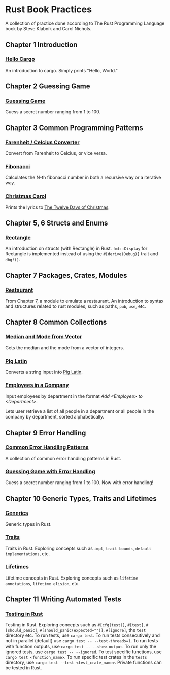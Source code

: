 # Rust Book Practices

A collection of practice done according to The Rust Programming Language book by Steve Klabnik and Carol Nichols.

## Chapter 1 Introduction

### [Hello Cargo](hello_cargo/)

An introduction to cargo. Simply prints "Hello, World."

## Chapter 2 Guessing Game

### [Guessing Game](guessing_game/)

Guess a secret number ranging from 1 to 100.

## Chapter 3 Common Programming Patterns

### [Farenheit / Celcius Converter](ftoc/)

Convert from Farenheit to Celcius, or vice versa.

### [Fibonacci](fibonacci/)

Calculates the N-th fibonacci number in both a recursive way or a iterative way.

### [Christmas Carol](christmas_carol/)

Prints the lyrics to [The Twelve Days of Christmas](https://genius.com/Christmas-songs-the-twelve-days-of-christmas-lyrics).

## Chapter 5, 6 Structs and Enums

### [Rectangle](rectangle/)

An introduction on structs (with Rectangle) in Rust. `fmt::Display` for Rectangle is implemented instead of using the `#[derive(Debug)]` trait and `dbg!()`.

## Chapter 7 Packages, Crates, Modules

### [Restaurant](restaurant/)

From Chapter 7, a module to emulate a restaurant. An introduction to syntax and structures related to rust modules, such as paths, `pub`, `use`, etc.

## Chapter 8 Common Collections

### [Median and Mode from Vector](vec_median_mode/)

Gets the median and the mode from a vector of integers.

### [Pig Latin](pig_latin/)

Converts a string input into [Pig Latin](https://en.wikipedia.org/wiki/Pig_Latin).

### [Employees in a Company](employee_names/)

Input employees by department in the format _Add \<Employee\> to \<Department\>_.

Lets user retrieve a list of all people in a department or all people in the company by department, sorted alphabetically.

## Chapter 9 Error Handling

### [Common Error Handling Patterns](error_handling/)

A collection of common error handling patterns in Rust.

### [Guessing Game with Error Handling](guessing_game/)

Guess a secret number ranging from 1 to 100. Now with error handling!

## Chapter 10 Generic Types, Traits and Lifetimes

### [Generics](generics/)

Generic types in Rust.

### [Traits](aggregator/)

Traits in Rust. Exploring concepts such as `impl`, `trait bounds`, `default implementations`, etc.

### [Lifetimes](lifetime/)

Lifetime concepts in Rust. Exploring concepts such as `lifetime annotations`, `lifetime elision`, etc.

## Chapter 11 Writing Automated Tests

### [Testing in Rust](automated_tests/)

Testing in Rust. Exploring concepts such as `#[cfg(test)]`, `#[test]`, `#[should_panic]`, `#[should_panic(expected="")]`, `#[ignore]`, the `test` directory etc.
To run tests, use `cargo test`.
To run tests consecutively and not in parallel (default) use `cargo test -- --test-threads=1`.
To run tests with function outputs, use `cargo test -- --show-output`.
To run only the ignored tests, use `cargo test -- --ignored`.
To test specific functions, use `cargo test <function_name>`.
To run specific test crates in the `tests` directory, use `cargo test --test <test_crate_name>`.
Private functions can be tested in Rust.
